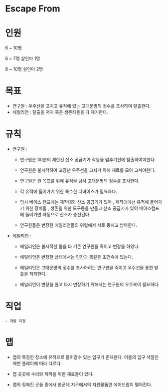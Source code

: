 Escape From
===

# 인원

6 ~ 10명

6 ~ 7명 살인마 1명

8 ~ 10명 살인마 2명

# 목표 

- 연구원 : 우주선을 고치고 유적에 있는 고대문명의 정수를 조사하여 탈출한다.
- 에일리언 : 탈출을 저지 혹은 생존자들을 다 제거한다.

# 규칙

- 연구원 : 

    - 연구원은 30분의 제한된 산소 공급기가 작동을 멈추기전에 탈출하여야한다.
  
    - 연구원은 불시착하여 고장난 우주선을 고치기 위해 재료를 모아 고쳐야한다.
    
    - 연구원은 원 목표를 위해 유적을 탐사 고대문명의 정수를 조사한다.

    - 각 유적에 들어가기 위한 특수한 디바이스가 필요하다. 
  
    - 임시 베이스 캠프에는 제작대와 산소 공급기가 있어 , 제작대에선 유적에 들어가기 위한 장치들 , 생존을 위한 도구등을 만들고 
      산소 공급기가 있어 베이스캠프에 들어가면 자동으로 산소가 충전된다.
   
    - 연구원들은 변장한 에일리언들의 위협에서 서로 뭉치고 방어한다.

- 에일리언 :

    - 에일리언은 불시작한 틈을 타 기존 연구원을 죽이고 변장을 하였다.

    - 에일리언은 변장한 상태에서는 인간과 똑같은 조건속에 있는다. 

    - 에일리언은 고대문명의 정수를 조사하려는 연구원을 죽이고 우주선을 통한 탈출을 저지한다.

    - 에일리언이 변장을 풀고 다시 변장하기 위해서는 연구원의 우주복이 필요하다.

# 직업

    - 개발 미정 

# 맵

- 맵의 특정한 장소에 유적으로 들어갈수 있는 입구가 존재한다. 이들의 입구 색깔은 매번 플레이에 따라 다르다.

- 맵 곳곳에 수리와 제작을 위한 재료들이 있다.

- 맵의 정해진 곳들 중에서 한군데 지구에서의 지원물품인 에어드랍이 떨어진다.



